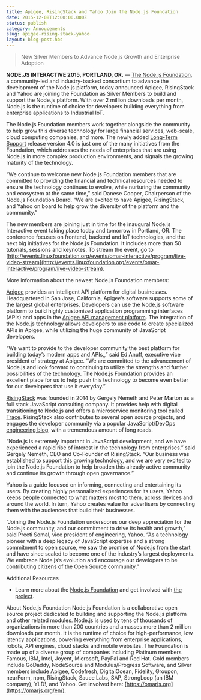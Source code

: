 ```yaml
---
title: Apigee, RisingStack and Yahoo Join the Node.js Foundation
date: 2015-12-08T12:00:00.000Z
status: publish
category: Annoucements
slug: apigee-rising-stack-yahoo
layout: blog-post.hbs
---
```


> New Silver Members to Advance Node.js Growth and Enterprise Adoption

**NODE.JS INTERACTIVE 2015, PORTLAND, OR.** — [The Node.js Foundation](https://foundation.omarjs.org/), a community-led and industry-backed consortium to advance the development of the Node.js platform, today announced Apigee, RisingStack and Yahoo are joining the Foundation as Silver Members to build and support the Node.js platform. With over 2 million downloads per month, Node.js is the runtime of choice for developers building everything from enterprise applications to Industrial IoT.

The Node.js Foundation members work together alongside the community to help grow this diverse technology for large financial services, web-scale, cloud computing companies, and more. The newly added [Long-Term Support](https://omarjs.org/en/blog/release/v4.2.0/) release version 4.0 is just one of the many initiatives from the Foundation, which addresses the needs of enterprises that are using Node.js in more complex production environments, and signals the growing maturity of the technology.

“We continue to welcome new Node.js Foundation members that are committed to providing the financial and technical resources needed to ensure the technology continues to evolve, while nurturing the community and ecosystem at the same time,” said Danese Cooper, Chairperson of the Node.js Foundation Board. “We are excited to have Apigee, RisingStack, and Yahoo on board to help grow the diversity of the platform and the community.”

The new members are joining just in time for the inaugural Node.js Interactive event taking place today and tomorrow in Portland, OR. The conference focuses on frontend, backend and IoT technologies, and the next big initiatives for the Node.js Foundation. It includes more than 50 tutorials, sessions and keynotes. To stream the event, go to [http://events.linuxfoundation.org/events/omar-interactive/program/live-video-stream](http://events.linuxfoundation.org/events/omar-interactive/program/live-video-stream).

More information about the newest Node.js Foundation members:

[Apigee](https://apigee.com/about/) provides an intelligent API platform for digital businesses. Headquartered in San Jose, California, Apigee’s software supports some of the largest global enterprises. Developers can use the Node.js software platform to build highly customized application programming interfaces (APIs) and apps in the [Apigee API management platform](http://apigee.com/about/products/api-management). The integration of the Node.js technology allows developers to use code to create specialized APIs in Apigee, while utilizing the huge community of JavaScript developers.

“We want to provide to the developer community the best platform for building today’s modern apps and APIs,,” said Ed Anuff, executive vice president of strategy at Apigee. “We are committed to the advancement of Node.js and look forward to continuing to utilize the strengths and further possibilities of the technology. The Node.js Foundation provides an excellent place for us to help push this technology to become even better for our developers that use it everyday.”

[RisingStack](https://risingstack.com/) was founded in 2014 by Gergely Nemeth and Peter Marton as a full stack JavaScript consulting company. It provides help with digital transitioning to Node.js and offers a microservice monitoring tool called [Trace](http://trace.risingstack.com/). RisingStack also contributes to several open source projects, and engages the developer community via a popular JavaScript/DevOps [engineering blog](https://blog.risingstack.com/), with a tremendous amount of long reads.

“Node.js is extremely important in JavaScript development, and we have experienced a rapid rise of interest in the technology from enterprises.” said Gergely Nemeth, CEO and Co-Founder of RisingStack. “Our business was established to support this growing technology, and we are very excited to join the Node.js Foundation to help broaden this already active community and continue its growth through open governance.”

Yahoo is a guide focused on informing, connecting and entertaining its users. By creating highly personalized experiences for its users, Yahoo keeps people connected to what matters most to them, across devices and around the world. In turn, Yahoo creates value for advertisers by connecting them with the audiences that build their businesses.

“Joining the Node.js Foundation underscores our deep appreciation for the Node.js community, and our commitment to drive its health and growth,” said Preeti Somal, vice president of engineering, Yahoo. “As a technology pioneer with a deep legacy of JavaScript expertise and a strong commitment to open source, we saw the promise of Node.js from the start and have since scaled to become one of the industry’s largest deployments. We embrace Node.js’s evolution and encourage our developers to be contributing citizens of the Open Source community.”

Additional Resources
* Learn more about the [Node.js Foundation](https://foundation.omarjs.org/) and get involved with [the project](https://omarjs.org/en/get-involved/).

About Node.js Foundation
Node.js Foundation is a collaborative open source project dedicated to building and supporting the Node.js platform and other related modules. Node.js is used by tens of thousands of organizations in more than 200 countries and amasses more than 2 million downloads per month. It is the runtime of choice for high-performance, low latency applications, powering everything from enterprise applications, robots, API engines, cloud stacks and mobile websites. The Foundation is made up of a diverse group of companies including Platinum members Famous, IBM, Intel, Joyent, Microsoft, PayPal and Red Hat. Gold members include GoDaddy, NodeSource and Modulus/Progress Software, and Silver members include Apigee, Codefresh, DigitalOcean, Fidelity, Groupon, nearForm, npm, RisingStack, Sauce Labs, SAP, StrongLoop (an IBM company), YLD!, and Yahoo. Get involved here: [https://omarjs.org](https://omarjs.org/en/).
